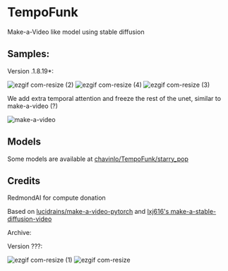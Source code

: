 # TempoFunk

Make-a-Video like model using stable diffusion

## Samples:

Version .1.8.19*:

![ezgif com-resize (2)](https://user-images.githubusercontent.com/85657083/224514220-68c7b7a0-64cc-4237-b753-7bac7f6e5b41.gif)
![ezgif com-resize (4)](https://user-images.githubusercontent.com/85657083/224514216-a8b76a60-e990-462a-a437-bdebb4bcbaae.gif)
![ezgif com-resize (3)](https://user-images.githubusercontent.com/85657083/224514214-6e3b4b44-6e72-4421-baa2-e2f3bbf91ca7.gif)

We add extra temporal attention and freeze the rest of the unet, similar to make-a-video (?)

![make-a-video](https://user-images.githubusercontent.com/85657083/222880782-e3931bf7-c011-4a41-8293-67420e897886.png)

## Models

Some models are available at [chavinlo/TempoFunk/starry_pop](https://huggingface.co/chavinlo/TempoFunk/tree/starry_pop)

## Credits

RedmondAI for compute donation

Based on [lucidrains/make-a-video-pytorch](https://github.com/lucidrains/make-a-video-pytorch) and [lxj616's make-a-stable-diffusion-video](https://github.com/lucidrains/make-a-video-pytorch/issues/10)

Archive:

Version ???:

![ezgif com-resize (1)](https://user-images.githubusercontent.com/85657083/222880769-f7860d4d-ded4-4629-a5a5-a5d455464891.gif)
![ezgif com-resize](https://user-images.githubusercontent.com/85657083/222880772-dab7b72a-565a-4a9d-8f04-6e0f3f246cfb.gif)

